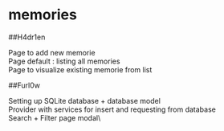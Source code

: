 # memories

##H4dr1en

Page to add new memorie\
Page default : listing all memories\
Page to visualize existing memorie from list

##Furl0w

Setting up SQLite database + database model\
Provider with services for insert and requesting from database\
Search + Filter page modal\